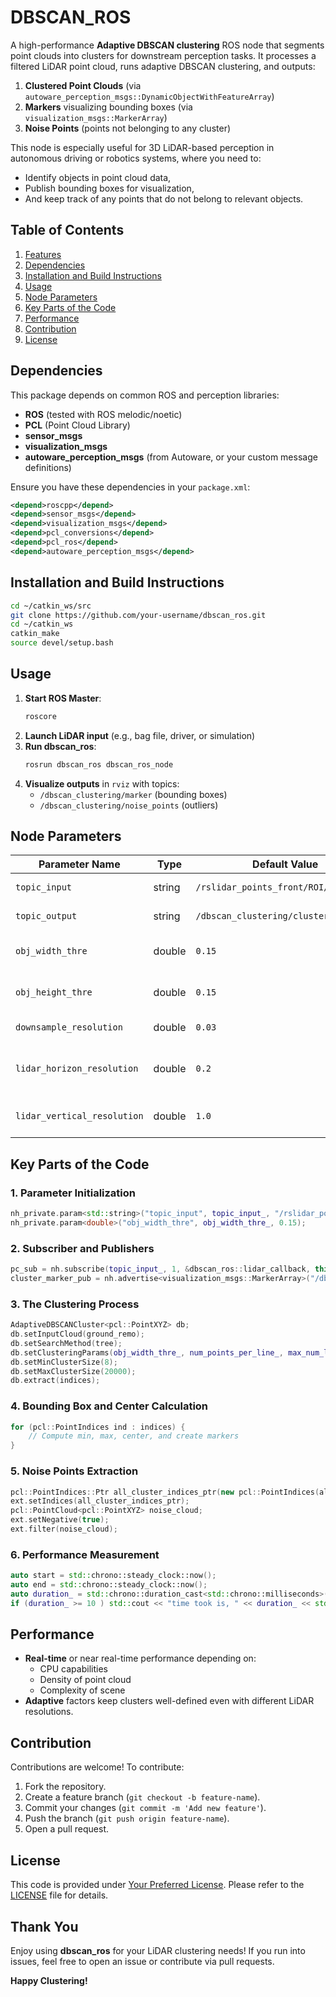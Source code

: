 # DBSCAN_ROS

A high-performance **Adaptive DBSCAN clustering** ROS node that segments point clouds into clusters for downstream perception tasks. It processes a filtered LiDAR point cloud, runs adaptive DBSCAN clustering, and outputs:

1. **Clustered Point Clouds** (via `autoware_perception_msgs::DynamicObjectWithFeatureArray`)
2. **Markers** visualizing bounding boxes (via `visualization_msgs::MarkerArray`)
3. **Noise Points** (points not belonging to any cluster)

This node is especially useful for 3D LiDAR-based perception in autonomous driving or robotics systems, where you need to:
- Identify objects in point cloud data,
- Publish bounding boxes for visualization,
- And keep track of any points that do not belong to relevant objects.

## Table of Contents

1. [Features](#features)
2. [Dependencies](#dependencies)
3. [Installation and Build Instructions](#installation-and-build-instructions)
4. [Usage](#usage)
5. [Node Parameters](#node-parameters)
6. [Key Parts of the Code](#key-parts-of-the-code)
7. [Performance](#performance)
8. [Contribution](#contribution)
9. [License](#license)

## Dependencies

This package depends on common ROS and perception libraries:
- **ROS** (tested with ROS melodic/noetic)
- **PCL** (Point Cloud Library)
- **sensor_msgs**
- **visualization_msgs**
- **autoware_perception_msgs** (from Autoware, or your custom message definitions)

Ensure you have these dependencies in your `package.xml`:

```xml
<depend>roscpp</depend>
<depend>sensor_msgs</depend>
<depend>visualization_msgs</depend>
<depend>pcl_conversions</depend>
<depend>pcl_ros</depend>
<depend>autoware_perception_msgs</depend>
```

## Installation and Build Instructions

```bash
cd ~/catkin_ws/src
git clone https://github.com/your-username/dbscan_ros.git
cd ~/catkin_ws
catkin_make
source devel/setup.bash
```

## Usage

1. **Start ROS Master**:
   ```bash
   roscore
   ```
2. **Launch LiDAR input** (e.g., bag file, driver, or simulation)
3. **Run dbscan_ros**:
   ```bash
   rosrun dbscan_ros dbscan_ros_node
   ```
4. **Visualize outputs** in `rviz` with topics:
   - `/dbscan_clustering/marker` (bounding boxes)
   - `/dbscan_clustering/noise_points` (outliers)

## Node Parameters

| Parameter Name | Type | Default Value | Description |
|---------------|------|---------------|-------------|
| `topic_input` | string | `/rslidar_points_front/ROI/no_ground` | Input point cloud topic |
| `topic_output` | string | `/dbscan_clustering/clusters` | Output topic for clusters |
| `obj_width_thre` | double | `0.15` | Approximate object width threshold |
| `obj_height_thre` | double | `0.15` | Approximate object height threshold |
| `downsample_resolution` | double | `0.03` | Resolution for downsampling |
| `lidar_horizon_resolution` | double | `0.2` | LiDAR horizontal resolution (degrees) |
| `lidar_vertical_resolution` | double | `1.0` | LiDAR vertical resolution (degrees) |

## Key Parts of the Code

### 1. Parameter Initialization
```cpp
nh_private.param<std::string>("topic_input", topic_input_, "/rslidar_points_front/ROI/no_ground");
nh_private.param<double>("obj_width_thre", obj_width_thre_, 0.15);
```

### 2. Subscriber and Publishers
```cpp
pc_sub = nh.subscribe(topic_input_, 1, &dbscan_ros::lidar_callback, this);
cluster_marker_pub = nh.advertise<visualization_msgs::MarkerArray>("/dbscan_clustering/marker", 10);
```

### 3. The Clustering Process
```cpp
AdaptiveDBSCANCluster<pcl::PointXYZ> db;
db.setInputCloud(ground_remo);
db.setSearchMethod(tree);
db.setClusteringParams(obj_width_thre_, num_points_per_line_, max_num_lines_, eps_with_distance_factor_, num_line_with_distance_factor_);
db.setMinClusterSize(8);
db.setMaxClusterSize(20000);
db.extract(indices);
```

### 4. Bounding Box and Center Calculation
```cpp
for (pcl::PointIndices ind : indices) {
    // Compute min, max, center, and create markers
}
```

### 5. Noise Points Extraction
```cpp
pcl::PointIndices::Ptr all_cluster_indices_ptr(new pcl::PointIndices(all_cluster_indices));
ext.setIndices(all_cluster_indices_ptr);
pcl::PointCloud<pcl::PointXYZ> noise_cloud;
ext.setNegative(true);
ext.filter(noise_cloud);
```

### 6. Performance Measurement
```cpp
auto start = std::chrono::steady_clock::now();
auto end = std::chrono::steady_clock::now();
auto duration_ = std::chrono::duration_cast<std::chrono::milliseconds>(end - start).count();
if (duration_ >= 10 ) std::cout << "time took is, " << duration_ << std::endl;
```

## Performance

- **Real-time** or near real-time performance depending on:
  - CPU capabilities
  - Density of point cloud
  - Complexity of scene
- **Adaptive** factors keep clusters well-defined even with different LiDAR resolutions.

## Contribution

Contributions are welcome! To contribute:
1. Fork the repository.
2. Create a feature branch (`git checkout -b feature-name`).
3. Commit your changes (`git commit -m 'Add new feature'`).
4. Push the branch (`git push origin feature-name`).
5. Open a pull request.

## License

This code is provided under [Your Preferred License](LICENSE). Please refer to the [LICENSE](LICENSE) file for details.

## Thank You

Enjoy using **dbscan_ros** for your LiDAR clustering needs! If you run into issues, feel free to open an issue or contribute via pull requests.

**Happy Clustering!**


